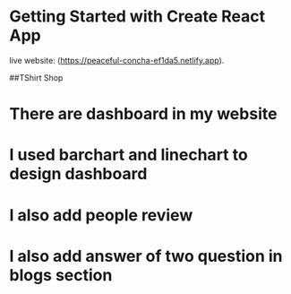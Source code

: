 # Getting Started with Create React App

live website: (https://peaceful-concha-ef1da5.netlify.app).

##TShirt Shop

# There are dashboard in my website
# I used barchart and linechart to design dashboard
# I also add people review
# I also add answer of two question in blogs section
